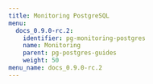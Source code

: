 ```yaml
---
title: Monitoring PostgreSQL
menu:
  docs_0.9.0-rc.2:
    identifier: pg-monitoring-postgres
    name: Monitoring
    parent: pg-postgres-guides
    weight: 50
menu_name: docs_0.9.0-rc.2
---
```

